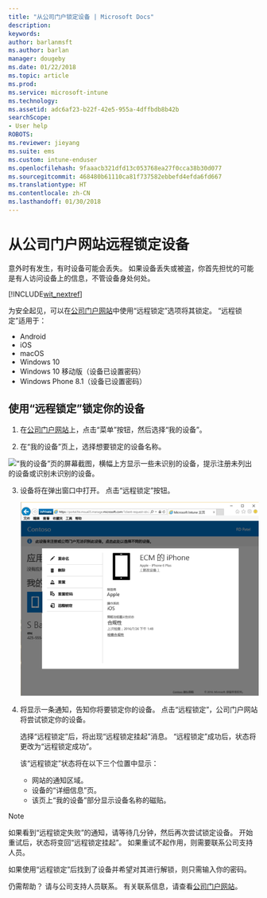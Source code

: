 ```yaml
---
title: "从公司门户锁定设备 | Microsoft Docs"
description: 
keywords: 
author: barlanmsft
ms.author: barlan
manager: dougeby
ms.date: 01/22/2018
ms.topic: article
ms.prod: 
ms.service: microsoft-intune
ms.technology: 
ms.assetid: adc6af23-b22f-42e5-955a-4dffbdb8b42b
searchScope:
- User help
ROBOTS: 
ms.reviewer: jieyang
ms.suite: ems
ms.custom: intune-enduser
ms.openlocfilehash: 9faaacb321dfd13c053768ea27f0cca38b30d077
ms.sourcegitcommit: 468480b61110ca81f737582ebbefd4efda6fd667
ms.translationtype: HT
ms.contentlocale: zh-CN
ms.lasthandoff: 01/30/2018
---
```

# <a name="remotely-lock-your-device-from-the-company-portal-website"></a>从公司门户网站远程锁定设备

意外时有发生，有时设备可能会丢失。 如果设备丢失或被盗，你首先担忧的可能是有人访问设备上的信息，不管设备身处何处。

[!INCLUDE[wit_nextref](includes/end-user-password-guidance.md)]

为安全起见，可以在[公司门户网站](https://portal.manage.microsoft.com#HelpDeskDialog)中使用“远程锁定”选项将其锁定。 “远程锁定”适用于：

* Android
* iOS
* macOS
* Windows 10
* Windows 10 移动版（设备已设置密码）
* Windows Phone 8.1（设备已设置密码）

## <a name="to-use-remote-lock-to-lock-your-device"></a>使用“远程锁定”锁定你的设备

1.  在[公司门户网站](https://portal.manage.microsoft.com#HelpDeskDialog)上，点击“菜单”按钮，然后选择“我的设备”。

2. 在“我的设备”页上，选择想要锁定的设备名称。

  ![“我的设备”页的屏幕截图，横幅上方显示一些未识别的设备，提示注册未列出的设备或识别未识别的设备。](./media/macOS_enroll_002_tap_here_banner.png)

3.  设备将在弹出窗口中打开。 点击“远程锁定”按钮。

    ![公司门户网站上已选设备的所有选项，包括重命名、删除、重置设备、重置密码和远程锁定。 ](./media/iwp-screen-with-all-options.png)

4.  将显示一条通知，告知你将要锁定你的设备。 点击“远程锁定”，公司门户网站将尝试锁定你的设备。

    选择“远程锁定”后，将出现“远程锁定挂起”消息。  “远程锁定”成功后，状态将更改为“远程锁定成功”。

    该“远程锁定”状态将在以下三个位置中显示：

    * 网站的通知区域。
    * 设备的“详细信息”页。
    * 该页上“我的设备”部分显示设备名称的磁贴。

> [!Note]
> 如果看到“远程锁定失败”的通知，请等待几分钟，然后再次尝试锁定设备。 开始重试后，状态将变回“远程锁定挂起”。 如果重试不起作用，则需要联系公司支持人员。

如果使用“远程锁定”后找到了设备并希望对其进行解锁，则只需输入你的密码。

仍需帮助？ 请与公司支持人员联系。 有关联系信息，请查看[公司门户网站](https://portal.manage.microsoft.com#HelpDeskDialog)。
